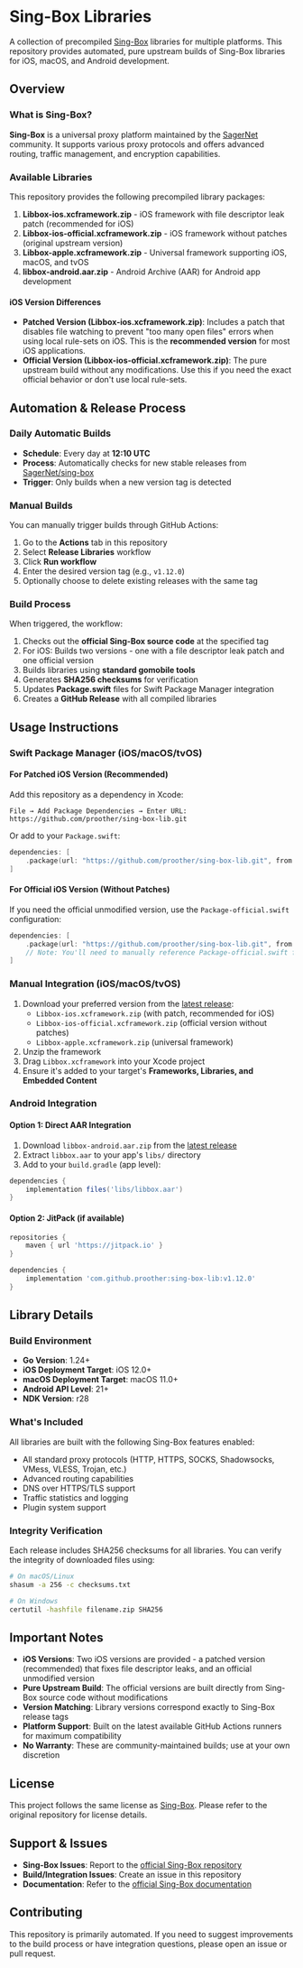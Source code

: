 # Sing-Box Libraries

A collection of precompiled [Sing-Box](https://github.com/SagerNet/sing-box) libraries for multiple platforms. This repository provides automated, pure upstream builds of Sing-Box libraries for iOS, macOS, and Android development.

## Overview

### What is Sing-Box?
**Sing-Box** is a universal proxy platform maintained by the [SagerNet](https://github.com/SagerNet) community. It supports various proxy protocols and offers advanced routing, traffic management, and encryption capabilities.

### Available Libraries
This repository provides the following precompiled library packages:

1. **Libbox-ios.xcframework.zip** - iOS framework with file descriptor leak patch (recommended for iOS)
2. **Libbox-ios-official.xcframework.zip** - iOS framework without patches (original upstream version)
3. **Libbox-apple.xcframework.zip** - Universal framework supporting iOS, macOS, and tvOS
4. **libbox-android.aar.zip** - Android Archive (AAR) for Android app development

#### iOS Version Differences
- **Patched Version (Libbox-ios.xcframework.zip)**: Includes a patch that disables file watching to prevent "too many open files" errors when using local rule-sets on iOS. This is the **recommended version** for most iOS applications.
- **Official Version (Libbox-ios-official.xcframework.zip)**: The pure upstream build without any modifications. Use this if you need the exact official behavior or don't use local rule-sets.

## Automation & Release Process

### Daily Automatic Builds
- **Schedule**: Every day at **12:10 UTC**
- **Process**: Automatically checks for new stable releases from [SagerNet/sing-box](https://github.com/SagerNet/sing-box)
- **Trigger**: Only builds when a new version tag is detected

### Manual Builds
You can manually trigger builds through GitHub Actions:
1. Go to the **Actions** tab in this repository
2. Select **Release Libraries** workflow
3. Click **Run workflow**
4. Enter the desired version tag (e.g., `v1.12.0`)
5. Optionally choose to delete existing releases with the same tag

### Build Process
When triggered, the workflow:
1. Checks out the **official Sing-Box source code** at the specified tag
2. For iOS: Builds two versions - one with a file descriptor leak patch and one official version
3. Builds libraries using **standard gomobile tools**
4. Generates **SHA256 checksums** for verification
5. Updates **Package.swift** files for Swift Package Manager integration
6. Creates a **GitHub Release** with all compiled libraries

## Usage Instructions

### Swift Package Manager (iOS/macOS/tvOS)

#### For Patched iOS Version (Recommended)
Add this repository as a dependency in Xcode:

```
File → Add Package Dependencies → Enter URL: https://github.com/proother/sing-box-lib.git
```

Or add to your `Package.swift`:
```swift
dependencies: [
    .package(url: "https://github.com/proother/sing-box-lib.git", from: "1.12.0")
]
```

#### For Official iOS Version (Without Patches)
If you need the official unmodified version, use the `Package-official.swift` configuration:
```swift
dependencies: [
    .package(url: "https://github.com/proother/sing-box-lib.git", from: "1.12.0")
    // Note: You'll need to manually reference Package-official.swift for the official version
]
```

### Manual Integration (iOS/macOS/tvOS)
1. Download your preferred version from the [latest release](https://github.com/proother/sing-box-lib/releases/latest):
   - `Libbox-ios.xcframework.zip` (with patch, recommended for iOS)
   - `Libbox-ios-official.xcframework.zip` (official version without patches)
   - `Libbox-apple.xcframework.zip` (universal framework)
2. Unzip the framework
3. Drag `Libbox.xcframework` into your Xcode project
4. Ensure it's added to your target's **Frameworks, Libraries, and Embedded Content**

### Android Integration

#### Option 1: Direct AAR Integration
1. Download `libbox-android.aar.zip` from the [latest release](https://github.com/proother/sing-box-lib/releases/latest)
2. Extract `libbox.aar` to your app's `libs/` directory
3. Add to your `build.gradle` (app level):
```gradle
dependencies {
    implementation files('libs/libbox.aar')
}
```

#### Option 2: JitPack (if available)
```gradle
repositories {
    maven { url 'https://jitpack.io' }
}

dependencies {
    implementation 'com.github.proother:sing-box-lib:v1.12.0'
}
```

## Library Details

### Build Environment
- **Go Version**: 1.24+
- **iOS Deployment Target**: iOS 12.0+
- **macOS Deployment Target**: macOS 11.0+
- **Android API Level**: 21+
- **NDK Version**: r28

### What's Included
All libraries are built with the following Sing-Box features enabled:
- All standard proxy protocols (HTTP, HTTPS, SOCKS, Shadowsocks, VMess, VLESS, Trojan, etc.)
- Advanced routing capabilities
- DNS over HTTPS/TLS support
- Traffic statistics and logging
- Plugin system support

### Integrity Verification
Each release includes SHA256 checksums for all libraries. You can verify the integrity of downloaded files using:

```bash
# On macOS/Linux
shasum -a 256 -c checksums.txt

# On Windows
certutil -hashfile filename.zip SHA256
```

## Important Notes

- **iOS Versions**: Two iOS versions are provided - a patched version (recommended) that fixes file descriptor leaks, and an official unmodified version
- **Pure Upstream Build**: The official versions are built directly from Sing-Box source code without modifications
- **Version Matching**: Library versions correspond exactly to Sing-Box release tags
- **Platform Support**: Built on the latest available GitHub Actions runners for maximum compatibility
- **No Warranty**: These are community-maintained builds; use at your own discretion

## License

This project follows the same license as [Sing-Box](https://github.com/SagerNet/sing-box). Please refer to the original repository for license details.

## Support & Issues

- **Sing-Box Issues**: Report to the [official Sing-Box repository](https://github.com/SagerNet/sing-box/issues)
- **Build/Integration Issues**: Create an issue in this repository
- **Documentation**: Refer to the [official Sing-Box documentation](https://sing-box.sagernet.org/)

## Contributing

This repository is primarily automated. If you need to suggest improvements to the build process or have integration questions, please open an issue or pull request.
